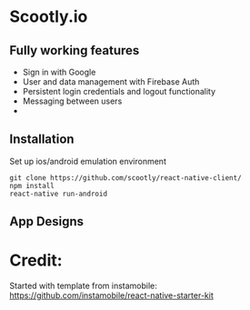# Scootly.io

## Fully working features

- Sign in with Google
- User and data management with Firebase Auth
- Persistent login credentials and logout functionality
- Messaging between users
- 

## Installation

Set up ios/android emulation environment

```
git clone https://github.com/scootly/react-native-client/
npm install 
react-native run-android

```

## App Designs



# Credit:
Started with template from instamobile: https://github.com/instamobile/react-native-starter-kit
